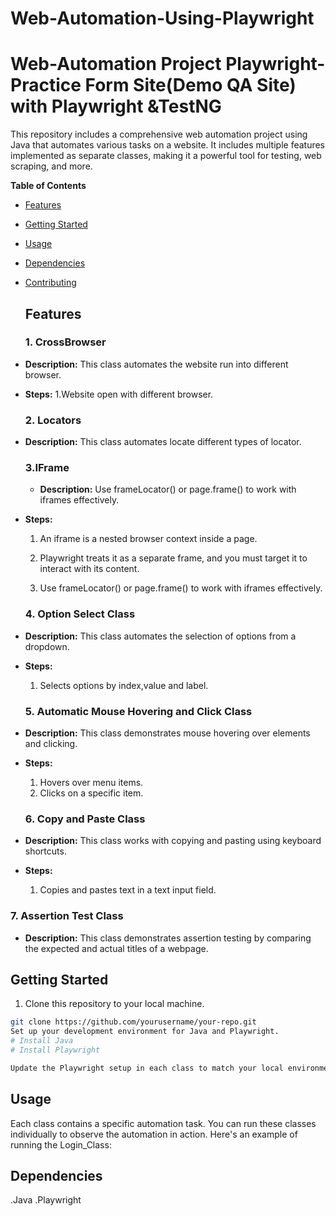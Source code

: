 # Web-Automation-Using-Playwright
# Web-Automation Project Playwright-Practice Form Site(Demo QA Site) with Playwright &TestNG
This repository includes a comprehensive web automation project using Java that automates various tasks on a website. It includes multiple features implemented as separate classes, making it a powerful tool for testing, web scraping, and more.

**Table of Contents**
- [Features](#features)
- [Getting Started](#getting-started)
- [Usage](#usage)
- [Dependencies](#dependencies)
- [Contributing](#contributing)

  ## Features

  ### 1. **CrossBrowser**
  

- **Description:** This class automates the website run into different browser.
- **Steps:**
  1.Website open with different browser.
  
  


  ### 2. **Locators**

- **Description:** This class automates locate different types of locator.




  ### 3.**IFrame**
  
  - **Description:** Use frameLocator() or page.frame() to work with iframes effectively.
  
  
- **Steps:**
  
  1. An iframe is a nested browser context inside a page. 
  
  2. Playwright treats it as a separate frame, and you must target it to interact with its content.

  3. Use frameLocator() or page.frame() to work with iframes effectively.



  ### 4. **Option Select Class**

- **Description:** This class automates the selection of options from a dropdown.
- **Steps:**
  1. Selects options by index,value and label.
     
     


  ### 5. **Automatic Mouse Hovering and Click Class**

- **Description:** This class demonstrates mouse hovering over elements and clicking.
- **Steps:**
  1. Hovers over menu items.
  2. Clicks on a specific item.




  ### 6. **Copy and Paste Class**

- **Description:** This class works with copying and pasting using keyboard shortcuts.
- **Steps:**
  1. Copies and pastes text in a text input field.
     

 
 ### 7. **Assertion Test Class**

- **Description:** This class demonstrates assertion testing by comparing the expected and actual titles of a webpage.
  




## Getting Started

1. Clone this repository to your local machine.

```bash
git clone https://github.com/yourusername/your-repo.git
Set up your development environment for Java and Playwright.
# Install Java
# Install Playwright 

Update the Playwright setup in each class to match your local environment.
```
## Usage
Each class contains a specific automation task. You can run these classes individually to observe the automation in action. Here's an example of running the Login_Class:

## Dependencies
.Java
.Playwright 

     

